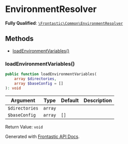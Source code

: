 #  EnvironmentResolver

**Fully Qualified**: [`\Frontastic\Common\EnvironmentResolver`](../../src/php/EnvironmentResolver.php)

## Methods

* [loadEnvironmentVariables()](#loadenvironmentvariables)

### loadEnvironmentVariables()

```php
public function loadEnvironmentVariables(
    array $directories,
    array $baseConfig = []
): void
```

Argument|Type|Default|Description
--------|----|-------|-----------
`$directories`|`array`||
`$baseConfig`|`array`|`[]`|

Return Value: `void`

Generated with [Frontastic API Docs](https://github.com/FrontasticGmbH/apidocs).
